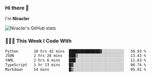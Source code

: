 ### Hi there 👋

I'm **Niracler**

![Niracler's GitHub stats](https://github-readme-stats.vercel.app/api?username=Niracler&show_icons=true)


### 👨🏻‍💻 This Week I Code With

<!--START_SECTION:waka-->

```txt
Python       10 hrs 42 mins  ██████████████▓░░░░░░░░░░   58.93 %
JSON         2 hrs 26 mins   ███▒░░░░░░░░░░░░░░░░░░░░░   13.43 %
YAML         2 hrs 6 mins    ███░░░░░░░░░░░░░░░░░░░░░░   11.63 %
TypeScript   1 hr 13 mins    █▓░░░░░░░░░░░░░░░░░░░░░░░   06.74 %
Markdown     54 mins         █▒░░░░░░░░░░░░░░░░░░░░░░░   05.01 %
```

<!--END_SECTION:waka-->
